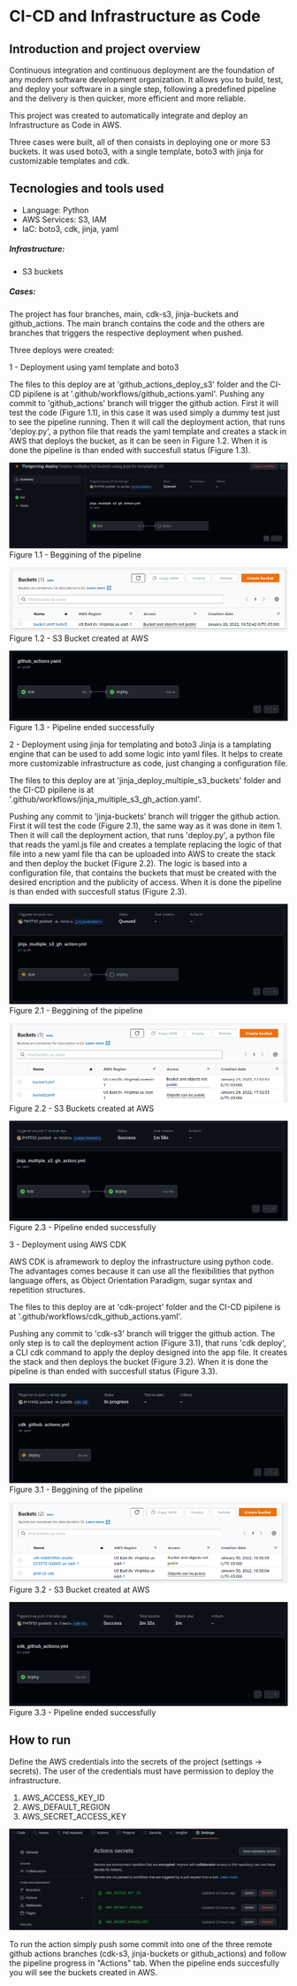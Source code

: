 # CI-CD and Infrastructure as Code 

## Introduction and project overview

Continuous integration and continuous deployment are the foundation of any modern software development organization. It allows you to build, test, and deploy your software in a single step, following a predefined pipeline and the delivery is then quicker, more efficient and more reliable.

This project was created to automatically integrate and deploy an Infrastructure as Code in AWS.

Three cases were built, all of then consists in deploying one or more S3 buckets. It was used boto3, with a single template, boto3 with jinja for customizable templates and cdk.

## Tecnologies and tools used
* Language: Python
* AWS Services: S3, IAM
* IaC: boto3, cdk, jinja, yaml

##### Infrastructure:
* S3 buckets

##### Cases:
The project has four branches, main, cdk-s3, jinja-buckets and github_actions. The main branch contains the code and the others are branches that triggers the respective deployment when pushed.

Three deploys were created:

1 - Deployment using yaml template and boto3

The files to this deploy are at 'github_actions_deploy_s3' folder and the CI-CD pipilene is at '.github/workflows/github_actions.yaml'.
Pushing any commit to 'github_actions' branch will trigger the github action. First it will test the code (Figure 1.1), in this case it was used simply a dummy test just to see the pipeline running. Then it will call the deployment action, that runs 'deploy.py', a python file that reads the yaml tempĺate and creates a stack in AWS that deploys the bucket, as it can be seen in Figure 1.2. When it is done the pipeline is than ended with succesfull status (Figure 1.3).

![Figure 1.1](images/1_1_pipeline_started.png)
Figure 1.1 - Beggining of the pipeline

![Figure 1.2](images/1_2_s3_bucket_created.png)
Figure 1.2 - S3 Bucket created at AWS

![Figure 1.3](images/1_3_pipeline_ended.png)
Figure 1.3 - Pipeline ended successfully

2 - Deployment using jinja for templating and boto3
Jinja is a tamplating engine that can be used to add some logic into yaml files. It helps to create more customizable infrastructure as code, just changing a configuration file.

The files to this deploy are at 'jinja_deploy_multiple_s3_buckets' folder and the CI-CD pipilene is at '.github/workflows/jinja_multiple_s3_gh_action.yaml'.

Pushing any commit to 'jinja-buckets' branch will trigger the github action. First it will test the code (Figure 2.1), the same way as it was done in item 1. Then it will call the deployment action, that runs 'deploy.py', a python file that reads the yaml.js file and creates a template replacing the logic of that file into a new yaml file tha can be uploaded into AWS to create the stack and then deploy the bucket (Figure 2.2). The logic is based into a configuration file, that contains the buckets that must be created with the desired encription and the publicity of access. When it is done the pipeline is than ended with succesfull status (Figure 2.3).

![Figure 2.1](images/2_1_pipeline_started.png)
Figure 2.1 - Beggining of the pipeline

![Figure 2.2](images/2_2_s3_buckets_created.png)
Figure 2.2 - S3 Buckets created at AWS

![Figure 2.3](images/2_3_pipeline_ended.png)
Figure 2.3 - Pipeline ended successfully

3 - Deployment using AWS CDK

AWS CDK is aframework to deploy the infrastructure using python code. The advantages comes because it can use all the flexibilities that python language offers, as Object Orientation Paradigm, sugar syntax and repetition structures.

The files to this deploy are at 'cdk-project' folder and the CI-CD pipilene is at '.github/workflows/cdk_github_actions.yaml'.

Pushing any commit to 'cdk-s3' branch will trigger the github action. The only step is to  call the deployment action (Figure 3.1), that runs 'cdk deploy', a CLI cdk command to apply the deploy designed into the app file. It creates the stack and then deploys the bucket (Figure 3.2). When it is done the pipeline is than ended with succesfull status (Figure 3.3).

![Figure 3.1](images/3_1_pipeline_started.png)
Figure 3.1 - Beggining of the pipeline

![Figure 3.2](images/3_2_s3_bucket_created.png)
Figure 3.2 - S3 Bucket created at AWS

![Figure 3.3](images/3_3_pipeline_ended.png)
Figure 3.3 - Pipeline ended successfully

## How to run

Define the AWS credentials into the secrets of the project (settings -> secrets). The user of the credentials must have permission to deploy the infrastructure.

1. AWS_ACCESS_KEY_ID
2. AWS_DEFAULT_REGION
3. AWS_SECRET_ACCESS_KEY

![secrets](images/secrets.png)

To run the action simply push some commit into one of the three remote github actions branches (cdk-s3, jinja-buckets or github_actions) and follow the pipeline progress in "Actions" tab. When the pipeline ends succesfully you will see the buckets created in AWS.
